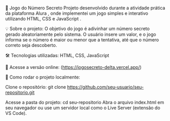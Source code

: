 🎲 Jogo do Número Secreto
Projeto desenvolvido durante a atividade prática da plataforma Alura , onde implementei um jogo simples e interativo utilizando HTML, CSS e JavaScript .

💡 Sobre o projeto:
O objetivo do jogo é adivinhar um número secreto gerado aleatoriamente pelo sistema. O usuário insere um valor, e o jogo informa se o número é maior ou menor que a tentativa, até que o número correto seja descoberto.

🛠 Tecnologias utilizadas:
HTML,
CSS,
JavaScript

🎯 Acesse a versão online: (https://jogosecreto-delta.vercel.app/)

🚀 Como rodar o projeto localmente:

Clone o repositório:
git clone https://github.com/seu-usuario/seu-repositorio.git 

Acesse a pasta do projeto:
cd seu-repositorio
Abra o arquivo index.html em seu navegador ou use um servidor local como o Live Server (extensão do VS Code).
